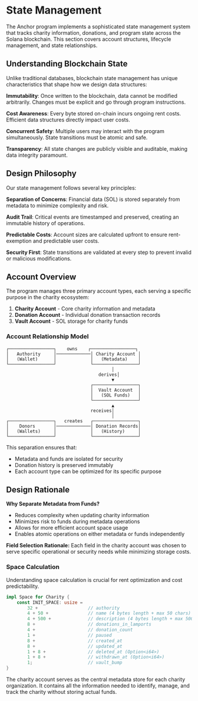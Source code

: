 # State Management

The Anchor program implements a sophisticated state management system that tracks charity information, donations, and program state across the Solana blockchain. This section covers account structures, lifecycle management, and state relationships.

## Understanding Blockchain State

Unlike traditional databases, blockchain state management has unique characteristics that shape how we design data structures:

**Immutability**: Once written to the blockchain, data cannot be modified arbitrarily. Changes must be explicit and go through program instructions.

**Cost Awareness**: Every byte stored on-chain incurs ongoing rent costs. Efficient data structures directly impact user costs.

**Concurrent Safety**: Multiple users may interact with the program simultaneously. State transitions must be atomic and safe.

**Transparency**: All state changes are publicly visible and auditable, making data integrity paramount.

## Design Philosophy

Our state management follows several key principles:

**Separation of Concerns**: Financial data (SOL) is stored separately from metadata to minimize complexity and risk.

**Audit Trail**: Critical events are timestamped and preserved, creating an immutable history of operations.

**Predictable Costs**: Account sizes are calculated upfront to ensure rent-exemption and predictable user costs.

**Security First**: State transitions are validated at every step to prevent invalid or malicious modifications.

## Account Overview

The program manages three primary account types, each serving a specific purpose in the charity ecosystem:

1. **Charity Account** - Core charity information and metadata
2. **Donation Account** - Individual donation transaction records
3. **Vault Account** - SOL storage for charity funds

### Account Relationship Model

```
┌─────────────────┐    owns    ┌─────────────────┐
│   Authority     │─────────────│ Charity Account │
│   (Wallet)      │             │   (Metadata)    │
└─────────────────┘             └─────────────────┘
                                        │
                                   derives│
                                        ▼
                                ┌─────────────────┐
                                │  Vault Account  │
                                │   (SOL Funds)   │
                                └─────────────────┘
                                        ▲
                                receives│
                                        │
┌─────────────────┐   creates   ┌─────────────────┐
│    Donors       │─────────────│ Donation Records│
│   (Wallets)     │             │   (History)     │
└─────────────────┘             └─────────────────┘
```

This separation ensures that:
- Metadata and funds are isolated for security
- Donation history is preserved immutably
- Each account type can be optimized for its specific purpose

## Design Rationale

**Why Separate Metadata from Funds?**
- Reduces complexity when updating charity information
- Minimizes risk to funds during metadata operations
- Allows for more efficient account space usage
- Enables atomic operations on either metadata or funds independently

**Field Selection Rationale:**
Each field in the charity account was chosen to serve specific operational or security needs while minimizing storage costs.

### Space Calculation

Understanding space calculation is crucial for rent optimization and cost predictability.

```rust
impl Space for Charity {
    const INIT_SPACE: usize =
        32 +                   // authority
        4 + 50 +               // name (4 bytes length + max 50 chars)
        4 + 500 +              // description (4 bytes length + max 500 chars)
        8 +                    // donations_in_lamports
        4 +                    // donation_count
        1 +                    // paused
        8 +                    // created_at
        8 +                    // updated_at
        1 + 8 +                // deleted_at (Option<i64>)
        1 + 8 +                // withdrawn_at (Option<i64>)
        1;                     // vault_bump
}
```

The charity account serves as the central metadata store for each charity organization. It contains all the information needed to identify, manage, and track the charity without storing actual funds.
